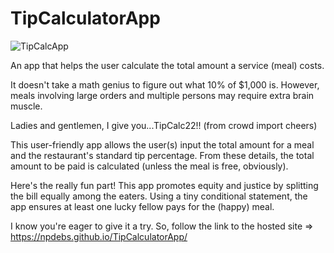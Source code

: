 # TipCalculatorApp
![TipCalcApp](https://github.com/NPDebs/TipCalculatorApp/assets/105166953/883cb904-9998-499e-8f98-48a711c3e0b3)

An app that helps the user calculate the total amount a service (meal) costs.

It doesn't take a math genius to figure out what 10% of $1,000 is. However, meals involving large orders and multiple persons may require extra brain muscle.

Ladies and gentlemen, I give you...TipCalc22!! (from crowd import cheers)

This user-friendly app allows the user(s) input the total amount for a meal and the restaurant's standard tip percentage.
From these details, the total amount to be paid is calculated (unless the meal is free, obviously).

Here's the really fun part! This app promotes equity and justice by splitting the bill equally among the eaters.
Using a tiny conditional statement, the app ensures at least one lucky fellow pays for the (happy) meal.

I know you're eager to give it a try. So, follow the link to the hosted site => https://npdebs.github.io/TipCalculatorApp/ 
